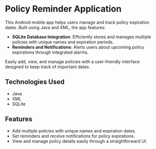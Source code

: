 # Policy Reminder Application

This Android mobile app helps users manage and track policy expiration dates. Built using Java and XML, the app features:

- **SQLite Database Integration**: Efficiently stores and manages multiple policies with unique names and expiration periods.
- **Reminders and Notifications**: Alerts users about upcoming policy expirations through integrated alarms.

Easily add, view, and manage policies with a user-friendly interface designed to keep track of important dates.

## Technologies Used

- Java
- XML
- SQLite

## Features

- Add multiple policies with unique names and expiration dates.
- Set reminders and receive notifications for policy expirations.
- View and manage policy details easily through a straightforward UI.
